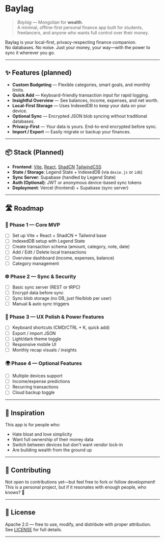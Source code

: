 # Baylag

> *Baylag* — Mongolian for **wealth**.  
> A minimal, offline-first personal finance app built for students, freelancers, and anyone who wants full control over their money.

Baylag is your local-first, privacy-respecting finance companion.  
No databases. No noise. Just your money, your way—with the power to sync it wherever you go.

---

## ✨ Features (planned)

- **Custom Budgeting** — Flexible categories, smart goals, and monthly limits.
- **Quick Add** — Keyboard-friendly transaction input for rapid logging.
- **Insightful Overview** — See balances, income, expenses, and net worth.
- **Local-First Storage** — Uses IndexedDB to keep your data on your device.
- **Optional Sync** — Encrypted JSON blob syncing without traditional databases.
- **Privacy-First** — Your data is yours. End-to-end encrypted before sync.
- **Import / Export** — Easily migrate or backup your finances.

---

## 📦 Stack (Planned)

- **Frontend**: [Vite](https://vite.dev/), [React](https://react.dev), [ShadCN](https://ui.shadcn.com/) [TailwindCSS](https://tailwindcss.com/)
- **State / Storage**: Legend State + IndexedDB (via `dexie.js` or `idb`)
- **Sync Server**: Supabase (handled by Legend State)
- **Auth (Optional)**: JWT or anonymous device-based sync tokens
- **Deployment**: Vercel (frontend) + Supabase (sync server)

---

## 🛣️ Roadmap

### 📍 Phase 1 — Core MVP
- [ ] Set up Vite + React + ShadCN + Tailwind base
- [ ] IndexedDB setup with Legend State
- [ ] Create transaction schema (amount, category, note, date)
- [ ] Add / Edit / Delete local transactions
- [ ] Overview dashboard (income, expenses, balance)
- [ ] Category management

### 🌐 Phase 2 — Sync & Security
- [ ] Basic sync server (REST or tRPC)
- [ ] Encrypt data before sync
- [ ] Sync blob storage (no DB, just file/blob per user)
- [ ] Manual & auto sync triggers

### 💅 Phase 3 — UX Polish & Power Features
- [ ] Keyboard shortcuts (CMD/CTRL + K, quick add)
- [ ] Export / import JSON
- [ ] Light/dark theme toggle
- [ ] Responsive mobile UI
- [ ] Monthly recap visuals / insights

### 🌍 Phase 4 — Optional Features
- [ ] Multiple devices support
- [ ] Income/expense predictions
- [ ] Recurring transactions
- [ ] Cloud backup toggle

---

## 🧠 Inspiration

This app is for people who:
- Hate bloat and love simplicity
- Want full ownership of their money data
- Switch between devices but don't want vendor lock-in
- Are building wealth from the ground up

---

## 🤝 Contributing

Not open to contributions yet—but feel free to fork or follow development!  
This is a personal project, but if it resonates with enough people, who knows? 🌱

---

## 📄 License

Apache 2.0 — free to use, modify, and distribute with proper attribution.  
See [LICENSE](./LICENSE) for full details.

---

